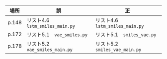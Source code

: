 |場所|誤|正|
|---|---|---|
|p.148|リスト4.6　`lstm_smiles_main.py`|リスト4.6　`lstm_smiles_main.py`|
|p.172|リスト5.1　`vae_smiles.py`|リスト5.1　`smiles_vae.py`|
|p.178|リスト5.2　`vae_smiles_main.py`|リスト5.2　`smiles_vae_main.py`|
